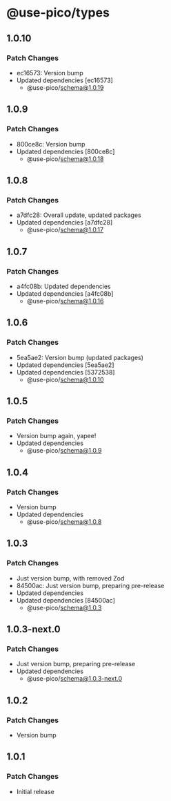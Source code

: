 # @use-pico/types

## 1.0.10

### Patch Changes

- ec16573: Version bump
- Updated dependencies [ec16573]
    - @use-pico/schema@1.0.19

## 1.0.9

### Patch Changes

- 800ce8c: Version bump
- Updated dependencies [800ce8c]
    - @use-pico/schema@1.0.18

## 1.0.8

### Patch Changes

- a7dfc28: Overall update, updated packages
- Updated dependencies [a7dfc28]
    - @use-pico/schema@1.0.17

## 1.0.7

### Patch Changes

- a4fc08b: Updated dependencies
- Updated dependencies [a4fc08b]
    - @use-pico/schema@1.0.16

## 1.0.6

### Patch Changes

- 5ea5ae2: Version bump (updated packages)
- Updated dependencies [5ea5ae2]
- Updated dependencies [5372538]
    - @use-pico/schema@1.0.10

## 1.0.5

### Patch Changes

- Version bump again, yapee!
- Updated dependencies
    - @use-pico/schema@1.0.9

## 1.0.4

### Patch Changes

- Version bump
- Updated dependencies
    - @use-pico/schema@1.0.8

## 1.0.3

### Patch Changes

- Just version bump, with removed Zod
- 84500ac: Just version bump, preparing pre-release
- Updated dependencies
- Updated dependencies [84500ac]
    - @use-pico/schema@1.0.3

## 1.0.3-next.0

### Patch Changes

- Just version bump, preparing pre-release
- Updated dependencies
    - @use-pico/schema@1.0.3-next.0

## 1.0.2

### Patch Changes

- Version bump

## 1.0.1

### Patch Changes

- Initial release
